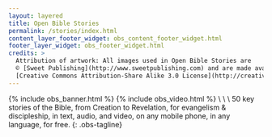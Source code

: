 ```yaml
---
layout: layered
title: Open Bible Stories
permalink: /stories/index.html
content_layer_footer_widget: obs_content_footer_widget.html
footer_layer_widget: obs_footer_widget.html
credits: >
  Attribution of artwork: All images used in Open Bible Stories are
  © [Sweet Publishing](http://www.sweetpublishing.com) and are made available under a
  [Creative Commons Attribution-Share Alike 3.0 License](http://creativecommons.org/licenses/by-sa/3.0).
---
```

{% include obs_banner.html %}
{% include obs_video.html %}
\\
\\
\\
50 key stories of the Bible, from Creation to Revelation, for evangelism & discipleship, in text, audio, and video, on any mobile phone, in any language, for free.
{: .obs-tagline}
